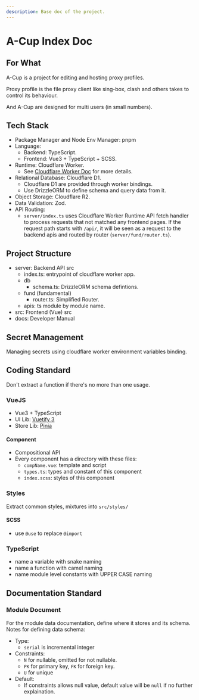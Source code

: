 ```yaml
---
description: Base doc of the project.
---
```


# A-Cup Index Doc

## For What

A-Cup is a project for editing and hosting proxy profiles.

Proxy profile is the file proxy client like sing-box, clash and others takes to control its behaviour.

And A-Cup are designed for multi users (in small numbers).

## Tech Stack

- Package Manager and Node Env Manager: pnpm
- Language:
  - Backend: TypeScript.
  - Frontend: Vue3 + TypeScript + SCSS.
- Runtime: Cloudflare Worker.
  - See [Cloudflare Worker Doc](./cloudflare.md#worker) for more details.
- Relational Database: Cloudflare D1.
  - Cloudflare D1 are provided through worker bindings.
  - Use DrizzleORM to define schema and query data from it.
- Object Storage: Cloudflare R2.
- Data Validation: Zod.
- API Routing:
  - `server/index.ts` uses Cloudflare Worker Runtime API fetch handler to process requests that not matched any frontend pages. If the request path starts with `/api/`, it will be seen as a request to the backend apis and routed by router (`server/fund/router.ts`).

## Project Structure

- server: Backend API src
  - index.ts: entrypoint of cloudflare worker app.
  - db
    - schema.ts: DrizzleORM schema defintions.
  - fund (fundamental)
    - router.ts: Simplified Router.
  - apis: ts module by module name.
- src: Frontend (Vue) src
- docs: Developer Manual

## Secret Management

Managing secrets using cloudflare worker environment variables binding.

## Coding Standard

Don't extract a function if there's no more than one usage.

### VueJS

- Vue3 + TypeScript
- UI Lib: [Vuetify 3](https://vuetifyjs.com/en/components/all)
- Store Lib: [Pinia](https://pinia.vuejs.org/core-concepts/)

#### Component

- Compositional API
- Every component has a directory with these files:
  - `compName.vue`: template and script
  - `types.ts`: types and constant of this component
  - `index.scss`: styles of this component

### Styles

Extract common styles, mixtures into `src/styles/`

#### SCSS

- use `@use` to replace `@import`

### TypeScript

- name a variable with snake naming
- name a function with camel naming
- name module level constants with UPPER CASE naming

## Documentation Standard

### Module Document

For the module data documentation, define where it stores and its schema.
Notes for defining data schema:

- Type:
  - `serial` is incremental integer
- Constraints:
  - `N` for nullable, omitted for not nullable.
  - `PK` for primary key, `FK` for foreign key.
  - `U` for unique
- Default:
  - If constraints allows null value, default value will be `null` if no further explaination.
